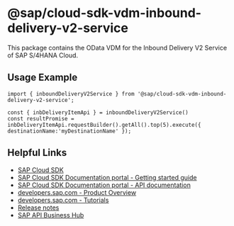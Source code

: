 # @sap/cloud-sdk-vdm-inbound-delivery-v2-service

This package contains the OData VDM for the Inbound Delivery V2 Service of SAP S/4HANA Cloud.

## Usage Example
```
import { inboundDeliveryV2Service } from '@sap/cloud-sdk-vdm-inbound-delivery-v2-service';

const { inbDeliveryItemApi } = inboundDeliveryV2Service()
const resultPromise = inbDeliveryItemApi.requestBuilder().getAll().top(5).execute({ destinationName:'myDestinationName' });

```

## Helpful Links

- [SAP Cloud SDK](https://github.com/SAP/cloud-sdk-js)
- [SAP Cloud SDK Documentation portal - Getting started guide](https://sap.github.io/cloud-sdk/docs/js/getting-started)
- [SAP Cloud SDK Documentation portal - API documentation](https://sap.github.io/cloud-sdk/docs/js/api)
- [developers.sap.com - Product Overview](https://developers.sap.com/topics/cloud-sdk.html)
- [developers.sap.com - Tutorials](https://developers.sap.com/tutorial-navigator.html?tag=software-product:technology-platform/sap-cloud-sdk&tag=tutorial:type/tutorial&tag=programming-tool:javascript)
- [Release notes](https://help.sap.com/doc/2324e9c3b28748a4ae2ad08166d77675/1.0/en-US/js-index.html)
- [SAP API Business Hub](https://api.sap.com/)
